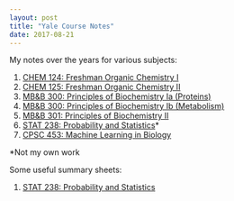 ```yaml
---
layout: post
title: "Yale Course Notes"
date: 2017-08-21
---
```


My notes over the years for various subjects:  
1. [CHEM 124: Freshman Organic Chemistry I](PDF/CHEM124.pdf)  
2. [CHEM 125: Freshman Organic Chemistry II](PDF/CHEM125.pdf)  
3. [MB&B 300: Principles of Biochemistry Ia (Proteins)](PDF/MBB300a.pdf)  
4. [MB&B 300: Principles of Biochemistry Ib (Metabolism)](PDF/MBB300b.pdf)  
5. [MB&B 301: Principles of Biochemistry II](PDF/MBB301.pdf)  
7. [STAT 238: Probability and Statistics](PDF/STAT238.pdf)*  
6. [CPSC 453: Machine Learning in Biology](PDF/CPSC453.pdf)  

*Not my own work

Some useful summary sheets:  
1. [STAT 238: Probability and Statistics](PDF/STAT238_NoteSheet.pdf)  

